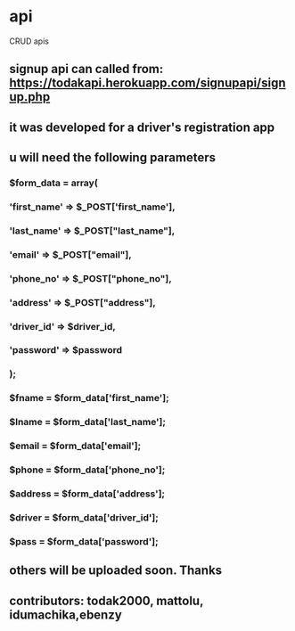 # api
CRUD apis
## signup api can called from: https://todakapi.herokuapp.com/signupapi/signup.php
## it was developed for a driver's registration app
## u will need the following parameters 
###         $form_data = array(
###                'first_name'		=>	$_POST['first_name'],
###                'last_name'		=>	$_POST["last_name"],
###                'email'		=>	$_POST["email"],
###                'phone_no'		=>	$_POST["phone_no"],
###                'address'		=>	$_POST["address"],
###                'driver_id'		=> $driver_id,
###                'password'		=> $password
###            );
###            $fname = $form_data['first_name'];
###            $lname = $form_data['last_name'];
###            $email = $form_data['email'];
###            $phone = $form_data['phone_no'];
###            $address = $form_data['address'];
###            $driver = $form_data['driver_id'];
###            $pass = $form_data['password'];

## others will be uploaded soon. Thanks
##  contributors: todak2000, mattolu, idumachika,ebenzy
